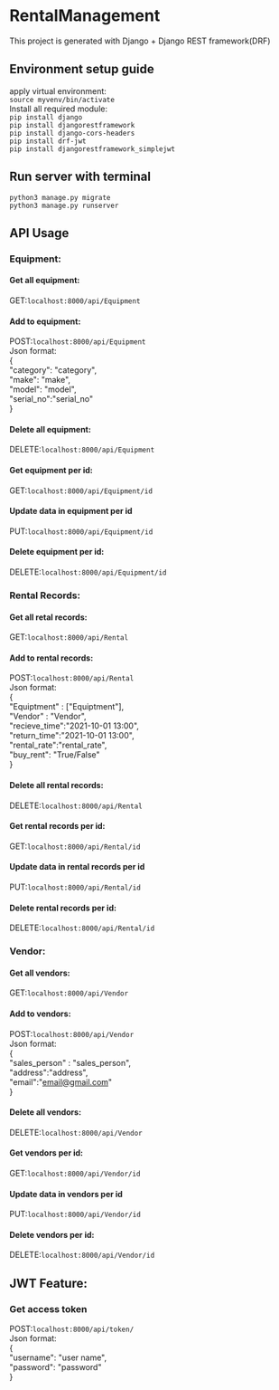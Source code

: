 # RentalManagement
This project is generated with Django + Django REST framework(DRF)

## Environment setup guide  
apply virtual environment:  
`source myvenv/bin/activate`  
Install all required module:   
`pip install django`   
`pip install djangorestframework`  
`pip install django-cors-headers`  
`pip install drf-jwt`  
`pip install djangorestframework_simplejwt`  

## Run server with terminal
`python3 manage.py migrate`  
`python3 manage.py runserver`  
## API Usage  
### Equipment:  
#### Get all equipment:  
GET:`localhost:8000/api/Equipment`  
#### Add to equipment:  
POST:`localhost:8000/api/Equipment`  
Json format:  
{  
    "category": "category",  
    "make": "make",  
    "model": "model",  
    "serial_no":"serial_no"  
}  
#### Delete all equipment:  
DELETE:`localhost:8000/api/Equipment`  
#### Get equipment per id:  
GET:`localhost:8000/api/Equipment/id`  
#### Update data in equipment per id  
PUT:`localhost:8000/api/Equipment/id`  
#### Delete equipment per id:  
DELETE:`localhost:8000/api/Equipment/id`  
### Rental Records:  
#### Get all retal records:  
GET:`localhost:8000/api/Rental`  
#### Add to rental records:  
POST:`localhost:8000/api/Rental`  
Json format:  
{  
"Equiptment" : ["Equiptment"],  
"Vendor" : "Vendor",  
"recieve_time":"2021-10-01 13:00",  
"return_time":"2021-10-01 13:00",  
"rental_rate":"rental_rate",  
"buy_rent": "True/False"  
}  
#### Delete all rental records:  
DELETE:`localhost:8000/api/Rental`  
#### Get rental records per id:  
GET:`localhost:8000/api/Rental/id`  
#### Update data in rental records per id  
PUT:`localhost:8000/api/Rental/id`  
#### Delete rental records per id:  
DELETE:`localhost:8000/api/Rental/id`  
### Vendor:  
#### Get all vendors:  
GET:`localhost:8000/api/Vendor`  
#### Add to vendors:  
POST:`localhost:8000/api/Vendor`  
Json format:  
{  
"sales_person" : "sales_person",  
"address":"address",  
"email":"email@gmail.com"  
}  
#### Delete all vendors:  
DELETE:`localhost:8000/api/Vendor`  
#### Get vendors per id:  
GET:`localhost:8000/api/Vendor/id`  
#### Update data in vendors per id  
PUT:`localhost:8000/api/Vendor/id`  
#### Delete vendors per id:  
DELETE:`localhost:8000/api/Vendor/id`
## JWT Feature:  
### Get access token  
POST:`localhost:8000/api/token/`  
Json format:  
{  
    "username": "user name",  
    "password": "password"  
}  
